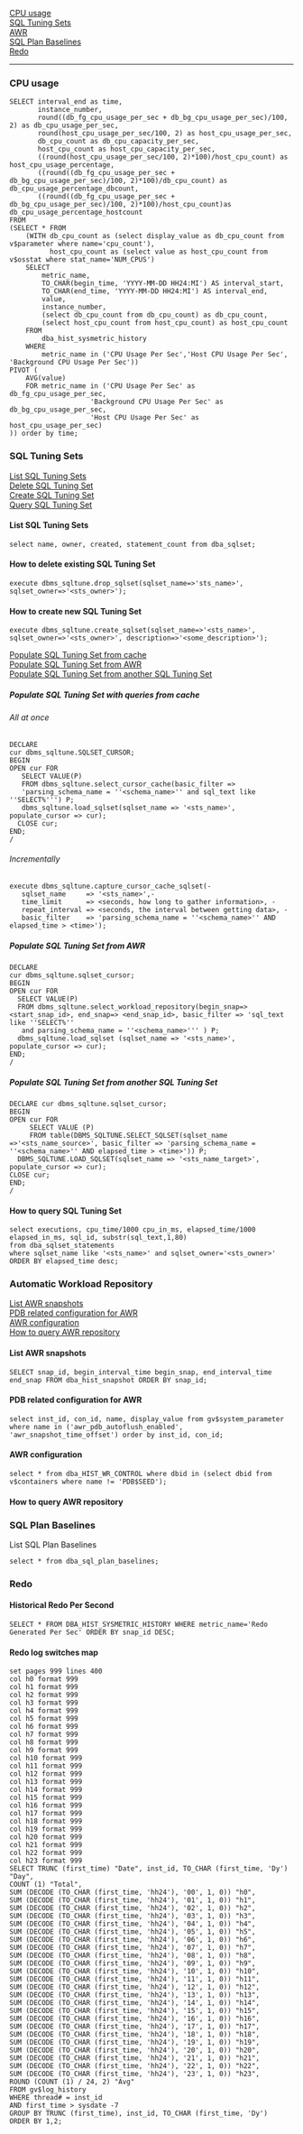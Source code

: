 [CPU usage](https://github.com/revius-rcz/ora-cheatsheets/blob/main/performance/performance.md#CPU-usage)  
[SQL Tuning Sets](https://github.com/revius-rcz/ora-cheatsheets/blob/main/performance/performance.md#SQL-Tuning-Sets)  
[AWR](https://github.com/revius-rcz/ora-cheatsheets/blob/main/performance/performance.md#Automatic-Workload-Repository)  
[SQL Plan Baselines](https://github.com/revius-rcz/ora-cheatsheets/blob/main/performance/performance.md#SQL-Plan-Baselines)  
[Redo](https://github.com/revius-rcz/ora-cheatsheets/blob/main/performance/performance.md#Redo)  

---

### CPU usage  

    SELECT interval_end as time,
           instance_number,
           round((db_fg_cpu_usage_per_sec + db_bg_cpu_usage_per_sec)/100, 2) as db_cpu_usage_per_sec,
           round(host_cpu_usage_per_sec/100, 2) as host_cpu_usage_per_sec,
           db_cpu_count as db_cpu_capacity_per_sec,
           host_cpu_count as host_cpu_capacity_per_sec,
           ((round(host_cpu_usage_per_sec/100, 2)*100)/host_cpu_count) as host_cpu_usage_percentage,
           ((round((db_fg_cpu_usage_per_sec + db_bg_cpu_usage_per_sec)/100, 2)*100)/db_cpu_count) as db_cpu_usage_percentage_dbcount,
           ((round((db_fg_cpu_usage_per_sec + db_bg_cpu_usage_per_sec)/100, 2)*100)/host_cpu_count)as db_cpu_usage_percentage_hostcount
    FROM
    (SELECT * FROM
        (WITH db_cpu_count as (select display_value as db_cpu_count from v$parameter where name='cpu_count'),
              host_cpu_count as (select value as host_cpu_count from v$osstat where stat_name='NUM_CPUS')
        SELECT
            metric_name,
            TO_CHAR(begin_time, 'YYYY-MM-DD HH24:MI') AS interval_start,
            TO_CHAR(end_time, 'YYYY-MM-DD HH24:MI') AS interval_end,
            value,
            instance_number,
            (select db_cpu_count from db_cpu_count) as db_cpu_count,
            (select host_cpu_count from host_cpu_count) as host_cpu_count
        FROM
            dba_hist_sysmetric_history
        WHERE
            metric_name in ('CPU Usage Per Sec','Host CPU Usage Per Sec', 'Background CPU Usage Per Sec'))
    PIVOT (
        AVG(value)
        FOR metric_name in ('CPU Usage Per Sec' as db_fg_cpu_usage_per_sec,
                        'Background CPU Usage Per Sec' as db_bg_cpu_usage_per_sec,
                        'Host CPU Usage Per Sec' as host_cpu_usage_per_sec)
    )) order by time;



### SQL Tuning Sets

[List SQL Tuning Sets](https://github.com/revius-rcz/ora-cheatsheets/blob/main/performance/performance.md#List-SQL-Tuning-Sets)  
[Delete SQL Tuning Set](https://github.com/revius-rcz/ora-cheatsheets/blob/main/performance/performance.md#How-to-delete-existing-SQL-Tuning-Set)  
[Create SQL Tuning Set](https://github.com/revius-rcz/ora-cheatsheets/blob/main/performance/performance.md#How-to-create-new-SQL-Tuning-Set)  
[Query SQL Tuning Set](https://github.com/revius-rcz/ora-cheatsheets/blob/main/performance/performance.md#How-to-query-SQL-Tuning-Set)  

#### List SQL Tuning Sets
    select name, owner, created, statement_count from dba_sqlset;  

#### How to delete existing SQL Tuning Set
    execute dbms_sqltune.drop_sqlset(sqlset_name=>'sts_name>', sqlset_owner=>'<sts_owner>');

#### How to create new SQL Tuning Set
    execute dbms_sqltune.create_sqlset(sqlset_name=>'<sts_name>', sqlset_owner=>'<sts_owner>', description=>'<some_description>');  

[Populate SQL Tuning Set from cache](https://github.com/revius-rcz/ora-cheatsheets/blob/main/performance/performance.md#Populate-SQL-Tuning-Set-with-queries-from-cache)  
[Populate SQL Tuning Set from AWR](https://github.com/revius-rcz/ora-cheatsheets/blob/main/performance/performance.md#Populate-SQL-Tuning-Set-from-AWR)  
[Populate SQL Tuning Set from another SQL Tuning Set](https://github.com/revius-rcz/ora-cheatsheets/blob/main/performance/performance.md#Populate-SQL-Tuning-Set-from-another-SQL-Tuning-Set)  

##### Populate SQL Tuning Set with queries from cache

###### All at once
    DECLARE  
    cur dbms_sqltune.SQLSET_CURSOR;  
    BEGIN  
    OPEN cur FOR  
       SELECT VALUE(P)  
       FROM dbms_sqltune.select_cursor_cache(basic_filter =>  
       'parsing_schema_name = ''<schema_name>'' and sql_text like ''SELECT%''') P;  
       dbms_sqltune.load_sqlset(sqlset_name => '<sts_name>', populate_cursor => cur);  
      CLOSE cur;  
    END;  
    /

###### Incrementally
    execute dbms_sqltune.capture_cursor_cache_sqlset(-
       sqlset_name     => '<sts_name>',-
       time_limit      => <seconds, how long to gather information>, -
       repeat_interval => <seconds, the interval between getting data>, -
       basic_filter    => 'parsing_schema_name = ''<schema_name>'' AND elapsed_time > <time>');

##### Populate SQL Tuning Set from AWR
    DECLARE
    cur dbms_sqltune.sqlset_cursor;
    BEGIN
    OPEN cur FOR
      SELECT VALUE(P) 
      FROM dbms_sqltune.select_workload_repository(begin_snap=><start_snap_id>, end_snap=> <end_snap_id>, basic_filter => 'sql_text like ''SELECT%''   
       and parsing_schema_name = ''<schema_name>''' ) P; 
      dbms_sqltune.load_sqlset (sqlset_name => '<sts_name>', populate_cursor => cur); 
    END;
    /

##### Populate SQL Tuning Set from another SQL Tuning Set
    DECLARE cur dbms_sqltune.sqlset_cursor; 
    BEGIN 
    OPEN cur FOR
         SELECT VALUE (P)
         FROM table(DBMS_SQLTUNE.SELECT_SQLSET(sqlset_name =>'<sts_name_source>', basic_filter => 'parsing_schema_name = ''<schema_name>'' AND elapsed_time > <time>')) P;
      DBMS_SQLTUNE.LOAD_SQLSET(sqlset_name => '<sts_name_target>', populate_cursor => cur);
    CLOSE cur;
    END;
    /

#### How to query SQL Tuning Set
    select executions, cpu_time/1000 cpu_in_ms, elapsed_time/1000 elapsed_in_ms, sql_id, substr(sql_text,1,80) 
    from dba_sqlset_statements
    where sqlset_name like '<sts_name>' and sqlset_owner='<sts_owner>'
    ORDER BY elapsed_time desc;


### Automatic Workload Repository  
  
[List AWR snapshots](https://github.com/revius-rcz/ora-cheatsheets/blob/main/performance/performance.md#List-AWR-snapshots)  
[PDB related configuration for AWR](https://github.com/revius-rcz/ora-cheatsheets/blob/main/performance/performance.md#PDB-related-configuration-for-AWR)  
[AWR configuration](https://github.com/revius-rcz/ora-cheatsheets/blob/main/performance/performance.md#AWR-configuration)  
[How to query AWR repository](https://github.com/revius-rcz/ora-cheatsheets/blob/main/performance/performance.md#How-to-query-AWR-repository)
  
#### List AWR snapshots  

    SELECT snap_id, begin_interval_time begin_snap, end_interval_time end_snap FROM dba_hist_snapshot ORDER BY snap_id;  

#### PDB related configuration for AWR  

    select inst_id, con_id, name, display_value from gv$system_parameter where name in ('awr_pdb_autoflush_enabled', 'awr_snapshot_time_offset') order by inst_id, con_id;  

#### AWR configuration  

    select * from dba_HIST_WR_CONTROL where dbid in (select dbid from v$containers where name != 'PDB$SEED');  

#### How to query AWR repository  


### SQL Plan Baselines

List SQL Plan Baselines  

    select * from dba_sql_plan_baselines;  


### Redo

#### Historical Redo Per Second

    SELECT * FROM DBA_HIST_SYSMETRIC_HISTORY WHERE metric_name='Redo Generated Per Sec' ORDER BY snap_id DESC;  

#### Redo log switches map  

    set pages 999 lines 400  
    col h0 format 999  
    col h1 format 999  
    col h2 format 999  
    col h3 format 999  
    col h4 format 999  
    col h5 format 999  
    col h6 format 999  
    col h7 format 999  
    col h8 format 999  
    col h9 format 999  
    col h10 format 999  
    col h11 format 999  
    col h12 format 999  
    col h13 format 999  
    col h14 format 999  
    col h15 format 999  
    col h16 format 999  
    col h17 format 999  
    col h18 format 999  
    col h19 format 999  
    col h20 format 999  
    col h21 format 999  
    col h22 format 999  
    col h23 format 999  
    SELECT TRUNC (first_time) "Date", inst_id, TO_CHAR (first_time, 'Dy') "Day",  
    COUNT (1) "Total",  
    SUM (DECODE (TO_CHAR (first_time, 'hh24'), '00', 1, 0)) "h0",  
    SUM (DECODE (TO_CHAR (first_time, 'hh24'), '01', 1, 0)) "h1",  
    SUM (DECODE (TO_CHAR (first_time, 'hh24'), '02', 1, 0)) "h2",  
    SUM (DECODE (TO_CHAR (first_time, 'hh24'), '03', 1, 0)) "h3",  
    SUM (DECODE (TO_CHAR (first_time, 'hh24'), '04', 1, 0)) "h4",  
    SUM (DECODE (TO_CHAR (first_time, 'hh24'), '05', 1, 0)) "h5",  
    SUM (DECODE (TO_CHAR (first_time, 'hh24'), '06', 1, 0)) "h6",  
    SUM (DECODE (TO_CHAR (first_time, 'hh24'), '07', 1, 0)) "h7",  
    SUM (DECODE (TO_CHAR (first_time, 'hh24'), '08', 1, 0)) "h8",  
    SUM (DECODE (TO_CHAR (first_time, 'hh24'), '09', 1, 0)) "h9",  
    SUM (DECODE (TO_CHAR (first_time, 'hh24'), '10', 1, 0)) "h10",  
    SUM (DECODE (TO_CHAR (first_time, 'hh24'), '11', 1, 0)) "h11",  
    SUM (DECODE (TO_CHAR (first_time, 'hh24'), '12', 1, 0)) "h12",  
    SUM (DECODE (TO_CHAR (first_time, 'hh24'), '13', 1, 0)) "h13",  
    SUM (DECODE (TO_CHAR (first_time, 'hh24'), '14', 1, 0)) "h14",  
    SUM (DECODE (TO_CHAR (first_time, 'hh24'), '15', 1, 0)) "h15",  
    SUM (DECODE (TO_CHAR (first_time, 'hh24'), '16', 1, 0)) "h16",  
    SUM (DECODE (TO_CHAR (first_time, 'hh24'), '17', 1, 0)) "h17",  
    SUM (DECODE (TO_CHAR (first_time, 'hh24'), '18', 1, 0)) "h18",  
    SUM (DECODE (TO_CHAR (first_time, 'hh24'), '19', 1, 0)) "h19",  
    SUM (DECODE (TO_CHAR (first_time, 'hh24'), '20', 1, 0)) "h20",  
    SUM (DECODE (TO_CHAR (first_time, 'hh24'), '21', 1, 0)) "h21",  
    SUM (DECODE (TO_CHAR (first_time, 'hh24'), '22', 1, 0)) "h22",  
    SUM (DECODE (TO_CHAR (first_time, 'hh24'), '23', 1, 0)) "h23",  
    ROUND (COUNT (1) / 24, 2) "Avg"  
    FROM gv$log_history  
    WHERE thread# = inst_id  
    AND first_time > sysdate -7  
    GROUP BY TRUNC (first_time), inst_id, TO_CHAR (first_time, 'Dy')  
    ORDER BY 1,2;  
